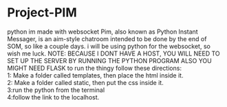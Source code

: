# Project-PIM
python im made with websocket
Pim, also known as Python Instant Messager, is an aim-style chatroom intended to be done by the end of SOM, so like a couple days. i will be using python for the websocket, so wish me luck. NOTE: BECAUSE I DONT HAVE A HOST, YOU WILL NEED TO SET UP THE SERVER BY RUNNING THE PYTHON PROGRAM ALSO YOU MIGHT NEED FLASK
to run the thingy follow these directions: <br>
1: Make a folder called templates, then place the html inside it.<br>
2: Make a folder called static, then put the css inside it.<br>
3:run the python from the terminal<br>
4:follow the link to the localhost.<br>

